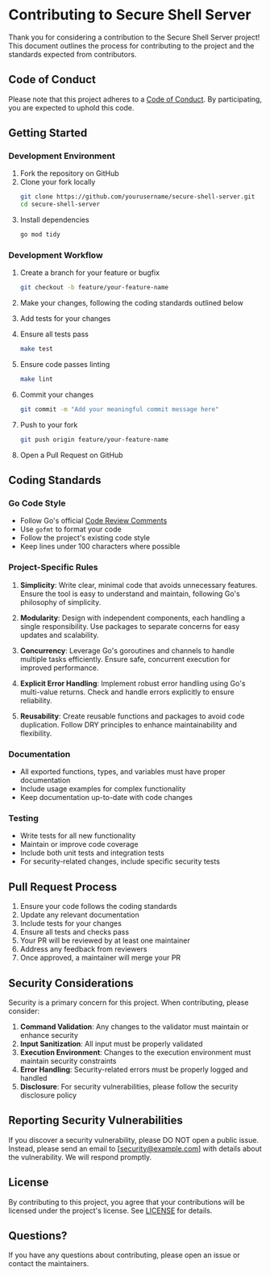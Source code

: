 # Contributing to Secure Shell Server

Thank you for considering a contribution to the Secure Shell Server project! This document outlines the process for contributing to the project and the standards expected from contributors.

## Code of Conduct

Please note that this project adheres to a [Code of Conduct](CODE_OF_CONDUCT.md). By participating, you are expected to uphold this code.

## Getting Started

### Development Environment

1. Fork the repository on GitHub
2. Clone your fork locally
   ```bash
   git clone https://github.com/yourusername/secure-shell-server.git
   cd secure-shell-server
   ```
3. Install dependencies
   ```bash
   go mod tidy
   ```

### Development Workflow

1. Create a branch for your feature or bugfix
   ```bash
   git checkout -b feature/your-feature-name
   ```

2. Make your changes, following the coding standards outlined below

3. Add tests for your changes

4. Ensure all tests pass
   ```bash
   make test
   ```

5. Ensure code passes linting
   ```bash
   make lint
   ```

6. Commit your changes
   ```bash
   git commit -m "Add your meaningful commit message here"
   ```

7. Push to your fork
   ```bash
   git push origin feature/your-feature-name
   ```

8. Open a Pull Request on GitHub

## Coding Standards

### Go Code Style

- Follow Go's official [Code Review Comments](https://github.com/golang/go/wiki/CodeReviewComments)
- Use `gofmt` to format your code
- Follow the project's existing code style
- Keep lines under 100 characters where possible

### Project-Specific Rules

1. **Simplicity**: Write clear, minimal code that avoids unnecessary features. Ensure the tool is easy to understand and maintain, following Go's philosophy of simplicity.

2. **Modularity**: Design with independent components, each handling a single responsibility. Use packages to separate concerns for easy updates and scalability.

3. **Concurrency**: Leverage Go's goroutines and channels to handle multiple tasks efficiently. Ensure safe, concurrent execution for improved performance.

4. **Explicit Error Handling**: Implement robust error handling using Go's multi-value returns. Check and handle errors explicitly to ensure reliability.

5. **Reusability**: Create reusable functions and packages to avoid code duplication. Follow DRY principles to enhance maintainability and flexibility.

### Documentation

- All exported functions, types, and variables must have proper documentation
- Include usage examples for complex functionality
- Keep documentation up-to-date with code changes

### Testing

- Write tests for all new functionality
- Maintain or improve code coverage
- Include both unit tests and integration tests
- For security-related changes, include specific security tests

## Pull Request Process

1. Ensure your code follows the coding standards
2. Update any relevant documentation
3. Include tests for your changes
4. Ensure all tests and checks pass
5. Your PR will be reviewed by at least one maintainer
6. Address any feedback from reviewers
7. Once approved, a maintainer will merge your PR

## Security Considerations

Security is a primary concern for this project. When contributing, please consider:

1. **Command Validation**: Any changes to the validator must maintain or enhance security
2. **Input Sanitization**: All input must be properly validated
3. **Execution Environment**: Changes to the execution environment must maintain security constraints
4. **Error Handling**: Security-related errors must be properly logged and handled
5. **Disclosure**: For security vulnerabilities, please follow the security disclosure policy

## Reporting Security Vulnerabilities

If you discover a security vulnerability, please DO NOT open a public issue. Instead, please send an email to [security@example.com] with details about the vulnerability. We will respond promptly.

## License

By contributing to this project, you agree that your contributions will be licensed under the project's license. See [LICENSE](LICENSE) for details.

## Questions?

If you have any questions about contributing, please open an issue or contact the maintainers.